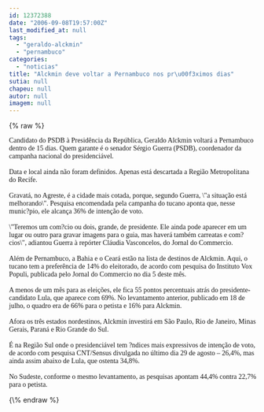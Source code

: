 ```yaml
---
id: 12372388
date: "2006-09-08T19:57:00Z"
last_modified_at: null
tags:
  - "geraldo-alckmin"
  - "pernambuco"
categories:
  - "noticias"
title: "Alckmin deve voltar a Pernambuco nos pr\u00f3ximos dias"
sutia: null
chapeu: null
autor: null
imagem: null
---
```

{\% raw %}
<p><P><FONT face=Verdana>Candidato do PSDB à Presidência da República, Geraldo Alckmin voltará a Pernambuco dentro de 15 dias. Quem garante é o senador Sérgio Guerra (PSDB), coordenador da campanha nacional do presidenciável.<BR><BR></FONT><FONT face=Verdana>Data e local ainda não foram definidos. Apenas está descartada a Região Metropolitana do Recife. <BR><BR></FONT><FONT face=Verdana>Gravatá, no Agreste, é a cidade mais cotada, porque, segundo Guerra, \"a situação está melhorando\". Pesquisa encomendada pela campanha do tucano aponta que, nesse munic?pio, ele alcança 36% de intenção de voto. <BR><BR></FONT><FONT face=Verdana>\"Teremos um com?cio ou dois, grande, de presidente. Ele ainda pode aparecer em um lugar ou outro para gravar imagens para o guia, mas haverá também carreatas e com?cios\", adiantou Guerra à repórter Cláudia Vasconcelos, do Jornal do Commercio. <BR><BR></FONT><FONT face=Verdana>Além de Pernambuco, a Bahia e o Ceará estão na lista de destinos de Alckmin. Aqui, o tucano tem a preferência de 14% do eleitorado, de acordo com pesquisa do Instituto Vox Populi, publicada pelo Jornal do Commercio no dia 5 deste mês. <BR><BR></FONT><FONT face=Verdana>A menos de um mês para as eleições, ele fica 55 pontos percentuais atrás do presidente-candidato Lula, que aparece com 69%. No levantamento anterior, publicado em 18 de julho, o quadro era de 66% para o petista e 16% para Alckmin. <BR><BR></FONT><FONT face=Verdana>Afora&nbsp;os&nbsp;três estados nordestinos, Alckmin investirá em São Paulo, Rio de Janeiro, Minas Gerais, Paraná e Rio Grande do Sul. <BR><BR></FONT><FONT face=Verdana>É na Região Sul onde o presidenciável tem ?ndices mais expressivos de intenção de voto, de acordo com pesquisa CNT/Sensus divulgada no último dia 29 de agosto – 26,4%, mas ainda assim abaixo de Lula, que ostenta 34,8%.<BR><BR></FONT><FONT face=Verdana>No Sudeste, conforme o mesmo levantamento, as pesquisas apontam 44,4% contra 22,7% para o petista.</FONT></P> </p>
{\% endraw %}